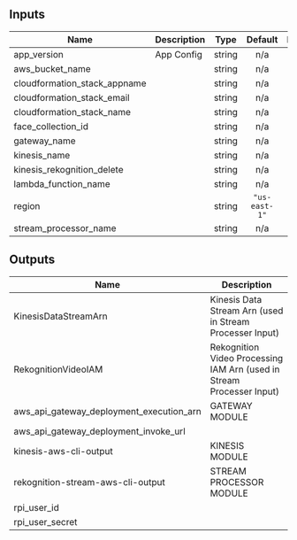 ## Inputs

| Name | Description | Type | Default | Required |
|------|-------------|:----:|:-----:|:-----:|
| app\_version | App Config | string | n/a | yes |
| aws\_bucket\_name |  | string | n/a | yes |
| cloudformation\_stack\_appname |  | string | n/a | yes |
| cloudformation\_stack\_email |  | string | n/a | yes |
| cloudformation\_stack\_name |  | string | n/a | yes |
| face\_collection\_id |  | string | n/a | yes |
| gateway\_name |  | string | n/a | yes |
| kinesis\_name |  | string | n/a | yes |
| kinesis\_rekognition\_delete |  | string | n/a | yes |
| lambda\_function\_name |  | string | n/a | yes |
| region |  | string | `"us-east-1"` | no |
| stream\_processor\_name |  | string | n/a | yes |

## Outputs

| Name | Description |
|------|-------------|
| KinesisDataStreamArn | Kinesis Data Stream Arn (used in Stream Processer Input) |
| RekognitionVideoIAM | Rekognition Video Processing IAM Arn (used in Stream Processer Input) |
| aws\_api\_gateway\_deployment\_execution\_arn | GATEWAY MODULE |
| aws\_api\_gateway\_deployment\_invoke\_url |  |
| kinesis-aws-cli-output | KINESIS MODULE |
| rekognition-stream-aws-cli-output | STREAM PROCESSOR MODULE |
| rpi\_user\_id |  |
| rpi\_user\_secret |  |

